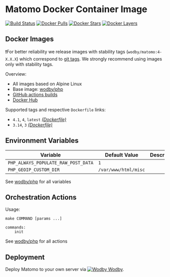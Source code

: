 # Matomo Docker Container Image

[![Build Status](https://github.com/wodby/matomo/workflows/Build%20docker%20image/badge.svg)](https://github.com/wodby/matomo/actions)
[![Docker Pulls](https://img.shields.io/docker/pulls/wodby/matomo.svg)](https://hub.docker.com/r/wodby/matomo)
[![Docker Stars](https://img.shields.io/docker/stars/wodby/matomo.svg)](https://hub.docker.com/r/wodby/matomo)
[![Docker Layers](https://images.microbadger.com/badges/image/wodby/matomo.svg)](https://microbadger.com/images/wodby/matomo)

## Docker Images

❗For better reliability we release images with stability tags (`wodby/matomo:4-X.X.X`) which correspond to [git tags](https://github.com/wodby/matomo/releases). We strongly recommend using images only with stability tags. 

Overview:

- All images based on Alpine Linux
- Base image: [wodby/php](https://github.com/wodby/php)
- [GitHub actions builds](https://github.com/wodby/matomo/actions) 
- [Docker Hub](https://hub.docker.com/r/wodby/matomo)

Supported tags and respective `Dockerfile` links:

* `4.1`, `4`, `latest` [_(Dockerfile)_](https://github.com/wodby/matomo/tree/master/Dockerfile)
* `3.14`, `3` [_(Dockerfile)_](https://github.com/wodby/matomo/tree/master/Dockerfile)

## Environment Variables

| Variable                            | Default Value        | Description |
| ----------------------------------- | -------------------- | ----------- |
| `PHP_ALWAYS_POPULATE_RAW_POST_DATA` | `1`                  |             |
| `PHP_GEOIP_CUSTOM_DIR`              | `/var/www/html/misc` |             |

See [wodby/php](https://github.com/wodby/php) for all variables

## Orchestration Actions

Usage:
```
make COMMAND [params ...]
 
commands:
    init
```

See [wodby/php](https://github.com/wodby/php) for all actions

## Deployment

Deploy Matomo to your own server via [![Wodby](https://www.google.com/s2/favicons?domain=wodby.com) Wodby](https://wodby.com/stacks/matomo).
